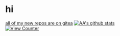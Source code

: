 # hi
<!--[![What I'm doing on Discord](https://gt.bigdumb.gq/api/badge/373833473091436546?color1=000000&textcolor=ffffff&font=Arial&gradient=false&borderradius=15&bordercolor=ffffff&borderwidth=3)](#)-->
[all of my new repos are on gitea](https://git.catvibers.me/aa)
[![AA's github stats](https://github-readme-stats-umber.vercel.app/api?username=aagaming00&show_icons=true&theme=dark)](#)\
[![View Counter](https://komarev.com/ghpvc/?username=AAGaming00)](#)
